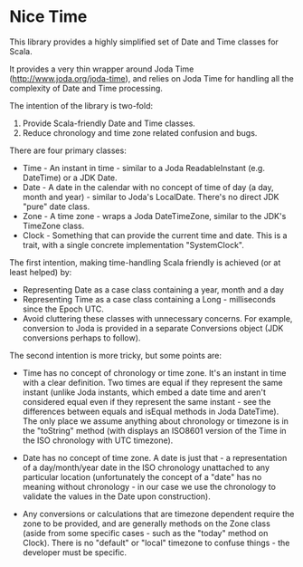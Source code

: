Nice Time
=========

This library provides a highly simplified set of Date and Time classes for Scala.

It provides a very thin wrapper around Joda Time (http://www.joda.org/joda-time), and relies on Joda Time for handling all the complexity of Date and Time processing.

The intention of the library is two-fold:

1. Provide Scala-friendly Date and Time classes.
2. Reduce chronology and time zone related confusion and bugs.

There are four primary classes:

* Time - An instant in time - similar to a Joda ReadableInstant (e.g. DateTime) or a JDK Date.
* Date - A date in the calendar with no concept of time of day (a day, month and year) - similar to Joda's LocalDate.  There's no direct JDK "pure" date class.
* Zone - A time zone - wraps a Joda DateTimeZone, similar to the JDK's TimeZone class.
* Clock - Something that can provide the current time and date.  This is a trait, with a single concrete implementation "SystemClock".

The first intention, making time-handling Scala friendly is achieved (or at least helped) by:

* Representing Date as a case class containing a year, month and a day
* Representing Time as a case class containing a Long - milliseconds since the Epoch UTC.
* Avoid cluttering these classes with unnecessary concerns.  For example, conversion to Joda is provided in a separate Conversions object (JDK conversions perhaps to follow).

The second intention is more tricky, but some points are:

* Time has no concept of chronology or time zone.  It's an instant in time with a clear definition.  Two times are equal if they represent the same instant (unlike Joda instants, which embed a date time and aren't considered equal even if they represent the same instant - see the differences between equals and isEqual methods in Joda DateTime).  The only place we assume anything about chronology or timezone is in the "toString" method (with displays an ISO8601 version of the Time in the ISO chronology with UTC timezone).

* Date has no concept of time zone.  A date is just that - a representation of a day/month/year date in the ISO chronology unattached to any particular location (unfortunately the concept of a "date" has no meaning without chronology - in our case we use the chronology to validate the values in the Date upon construction).

* Any conversions or calculations that are timezone dependent require the zone to be provided, and are generally methods on the Zone class (aside from some specific cases - such as the "today" method on Clock).  There is no "default" or "local" timezone to confuse things - the developer must be specific.

